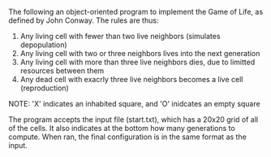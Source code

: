 The following an object-oriented program to implement the Game of Life,
as defined by John Conway. The rules are thus:

1. Any living cell with fewer than two live neighbors (simulates 
depopulation) 
2. Any living cell with two or three neighbors lives into the next 
generation
3. Any living cell with more than three live neighbors dies, due to
limitted resources between them
4. Any dead cell with exacrly three live neighbors becomes a live cell
(reproduction)


NOTE: 'X' indicates an inhabited square, and 'O' inidcates an empty 
square

The program accepts the input file (start.txt), which has a 20x20 grid
of all of the cells. It also indicates at the bottom how many 
generations to compute. When ran, the final configuration is in the same 
format as the input.
